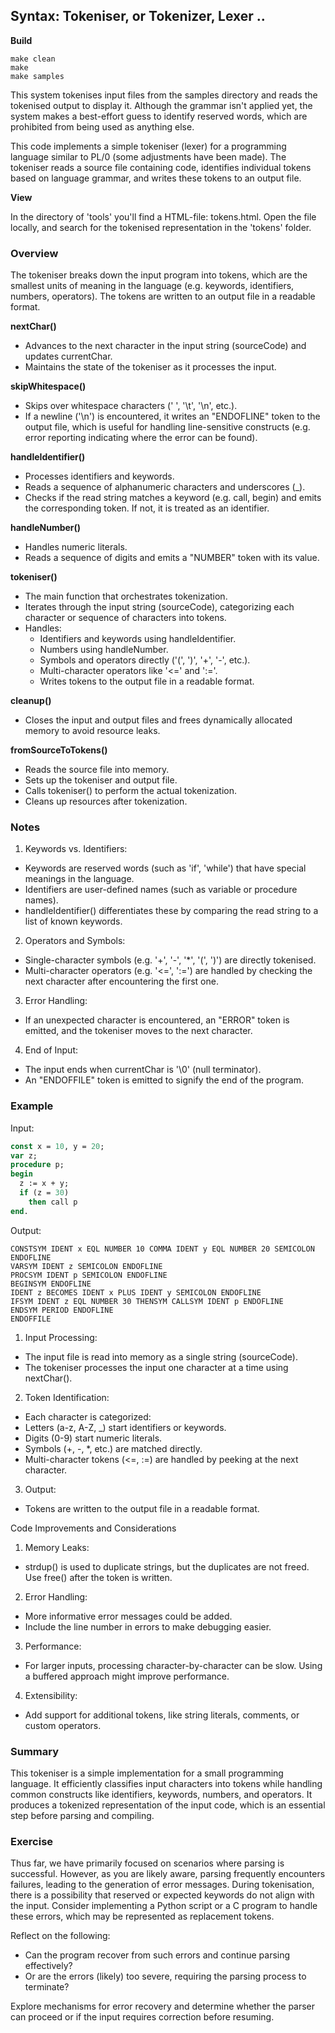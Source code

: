 
## Syntax: Tokeniser, or Tokenizer, Lexer ..

__Build__

```shell
make clean
make
make samples
```

This system tokenises input files from the samples directory and reads the tokenised output to display it.
Although the grammar isn't applied yet, the system makes a best-effort guess to identify reserved words,
which are prohibited from being used as anything else.

This code implements a simple tokeniser (lexer) for a programming language similar to PL/0 (some adjustments
have been made). The tokeniser reads a source file containing code, identifies individual tokens based on
language grammar, and writes these tokens to an output file.

__View__

In the directory of 'tools' you'll find a HTML-file: tokens.html. Open the file locally, and search
for the tokenised representation in the 'tokens' folder.



### Overview

The tokeniser breaks down the input program into tokens, which are the smallest units of meaning in the
language (e.g. keywords, identifiers, numbers, operators). The tokens are written to an output file in
a readable format.

__nextChar()__

- Advances to the next character in the input string (sourceCode) and updates currentChar.
- Maintains the state of the tokeniser as it processes the input.

__skipWhitespace()__

- Skips over whitespace characters (' ', '\t', '\n', etc.).
- If a newline ('\n') is encountered, it writes an "ENDOFLINE" token to the output file, which is useful
  for handling line-sensitive constructs (e.g. error reporting indicating where the error can be found).

__handleIdentifier()__

- Processes identifiers and keywords.
- Reads a sequence of alphanumeric characters and underscores (_).
- Checks if the read string matches a keyword (e.g. call, begin) and emits the corresponding token. If not,
  it is treated as an identifier.

__handleNumber()__

- Handles numeric literals.
- Reads a sequence of digits and emits a "NUMBER" token with its value.

__tokeniser()__

- The main function that orchestrates tokenization.
- Iterates through the input string (sourceCode), categorizing each character or sequence of characters into tokens.
- Handles:
    - Identifiers and keywords using handleIdentifier.
	- Numbers using handleNumber.
	- Symbols and operators directly ('(', ')', '+', '-', etc.).
	- Multi-character operators like '<=' and ':='.
	- Writes tokens to the output file in a readable format.

__cleanup()__

- Closes the input and output files and frees dynamically allocated memory to avoid resource leaks.

__fromSourceToTokens()__

- Reads the source file into memory.
- Sets up the tokeniser and output file.
- Calls tokeniser() to perform the actual tokenization.
- Cleans up resources after tokenization.


### Notes

1. Keywords vs. Identifiers:
- Keywords are reserved words (such as 'if', 'while') that have special meanings in the language.
- Identifiers are user-defined names (such as variable or procedure names).
- handleIdentifier() differentiates these by comparing the read string to a list of known keywords.

2. Operators and Symbols:
- Single-character symbols (e.g. '+', '-', '*', '(', ')') are directly tokenised.
- Multi-character operators (e.g. '<=', ':=') are handled by checking the next character after encountering the first one.

3. Error Handling:
- If an unexpected character is encountered, an "ERROR" token is emitted, and the tokeniser moves to the next character.

4. End of Input:
- The input ends when currentChar is '\0' (null terminator).
- An "ENDOFFILE" token is emitted to signify the end of the program.


### Example

Input:

```pascal
const x = 10, y = 20;
var z;
procedure p;
begin
  z := x + y;
  if (z = 30)
    then call p
end.
```

Output:

```
CONSTSYM IDENT x EQL NUMBER 10 COMMA IDENT y EQL NUMBER 20 SEMICOLON ENDOFLINE
VARSYM IDENT z SEMICOLON ENDOFLINE
PROCSYM IDENT p SEMICOLON ENDOFLINE
BEGINSYM ENDOFLINE
IDENT z BECOMES IDENT x PLUS IDENT y SEMICOLON ENDOFLINE
IFSYM IDENT z EQL NUMBER 30 THENSYM CALLSYM IDENT p ENDOFLINE
ENDSYM PERIOD ENDOFLINE
ENDOFFILE
```

1. Input Processing:
- The input file is read into memory as a single string (sourceCode).
- The tokeniser processes the input one character at a time using nextChar().

2. Token Identification:
- Each character is categorized:
- Letters (a-z, A-Z, _) start identifiers or keywords.
- Digits (0-9) start numeric literals.
- Symbols (+, -, *, etc.) are matched directly.
- Multi-character tokens (<=, :=) are handled by peeking at the next character.

3. Output:
- Tokens are written to the output file in a readable format.


Code Improvements and Considerations
1. Memory Leaks:
- strdup() is used to duplicate strings, but the duplicates are not freed. Use free() after the token is written.

2. Error Handling:
- More informative error messages could be added.
- Include the line number in errors to make debugging easier.

3. Performance:
- For larger inputs, processing character-by-character can be slow. Using a buffered approach might improve performance.

4. Extensibility:
- Add support for additional tokens, like string literals, comments, or custom operators.


### Summary

This tokeniser is a simple implementation for a small programming language. It efficiently
classifies input characters into tokens while handling common constructs like identifiers,
keywords, numbers, and operators. It produces a tokenized representation of the input code,
which is an essential step before parsing and compiling.


### Exercise

Thus far, we have primarily focused on scenarios where parsing is successful. However, as you
are likely aware, parsing frequently encounters failures, leading to the generation of error
messages. During tokenisation, there is a possibility that reserved or expected keywords do
not align with the input. Consider implementing a Python script or a C program to handle these
errors, which may be represented as replacement tokens.

Reflect on the following:
- Can the program recover from such errors and continue parsing effectively?
- Or are the errors (likely) too severe, requiring the parsing process to terminate?

Explore mechanisms for error recovery and determine whether the parser can proceed or if the
input requires correction before resuming.
